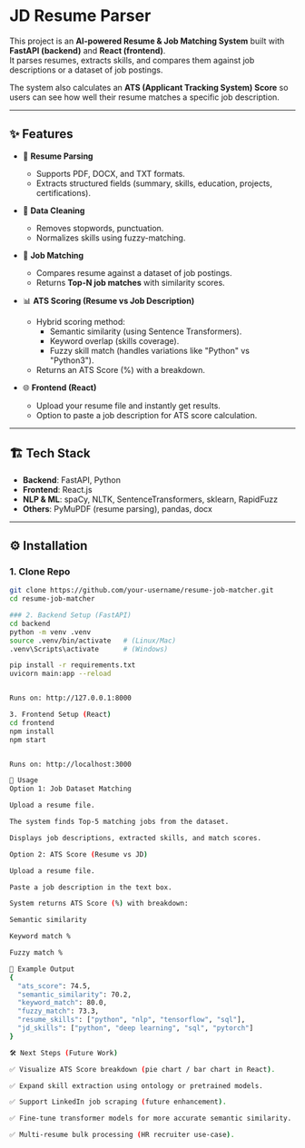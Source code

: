 # JD Resume Parser  

This project is an **AI-powered Resume & Job Matching System** built with **FastAPI (backend)** and **React (frontend)**.  
It parses resumes, extracts skills, and compares them against job descriptions or a dataset of job postings.  

The system also calculates an **ATS (Applicant Tracking System) Score** so users can see how well their resume matches a specific job description.

---

## ✨ Features

- 📑 **Resume Parsing**  
  - Supports PDF, DOCX, and TXT formats.  
  - Extracts structured fields (summary, skills, education, projects, certifications).  

- 🧹 **Data Cleaning**  
  - Removes stopwords, punctuation.  
  - Normalizes skills using fuzzy-matching.  

- 🤖 **Job Matching**  
  - Compares resume against a dataset of job postings.  
  - Returns **Top-N job matches** with similarity scores.  

- 📊 **ATS Scoring (Resume vs Job Description)**  
  - Hybrid scoring method:
    - Semantic similarity (using Sentence Transformers).  
    - Keyword overlap (skills coverage).  
    - Fuzzy skill match (handles variations like "Python" vs "Python3").  
  - Returns an ATS Score (%) with a breakdown.  

- 🌐 **Frontend (React)**  
  - Upload your resume file and instantly get results.  
  - Option to paste a job description for ATS score calculation.  

---

## 🏗️ Tech Stack

- **Backend**: FastAPI, Python  
- **Frontend**: React.js  
- **NLP & ML**: spaCy, NLTK, SentenceTransformers, sklearn, RapidFuzz  
- **Others**: PyMuPDF (resume parsing), pandas, docx  

---

## ⚙️ Installation

### 1. Clone Repo
```bash
git clone https://github.com/your-username/resume-job-matcher.git
cd resume-job-matcher

### 2. Backend Setup (FastAPI)
cd backend
python -m venv .venv
source .venv/bin/activate   # (Linux/Mac)
.venv\Scripts\activate      # (Windows)

pip install -r requirements.txt
uvicorn main:app --reload


Runs on: http://127.0.0.1:8000

3. Frontend Setup (React)
cd frontend
npm install
npm start


Runs on: http://localhost:3000

🚀 Usage
Option 1: Job Dataset Matching

Upload a resume file.

The system finds Top-5 matching jobs from the dataset.

Displays job descriptions, extracted skills, and match scores.

Option 2: ATS Score (Resume vs JD)

Upload a resume file.

Paste a job description in the text box.

System returns ATS Score (%) with breakdown:

Semantic similarity

Keyword match %

Fuzzy match %

📌 Example Output
{
  "ats_score": 74.5,
  "semantic_similarity": 70.2,
  "keyword_match": 80.0,
  "fuzzy_match": 73.3,
  "resume_skills": ["python", "nlp", "tensorflow", "sql"],
  "jd_skills": ["python", "deep learning", "sql", "pytorch"]
}

🛠️ Next Steps (Future Work)

✅ Visualize ATS Score breakdown (pie chart / bar chart in React).

✅ Expand skill extraction using ontology or pretrained models.

✅ Support LinkedIn job scraping (future enhancement).

✅ Fine-tune transformer models for more accurate semantic similarity.

✅ Multi-resume bulk processing (HR recruiter use-case).
